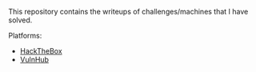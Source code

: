This repository contains the writeups of challenges/machines that I have solved.

Platforms:
- [HackTheBox](HackTheBox/README.md)
- [VulnHub](VulnHub/README.md)

